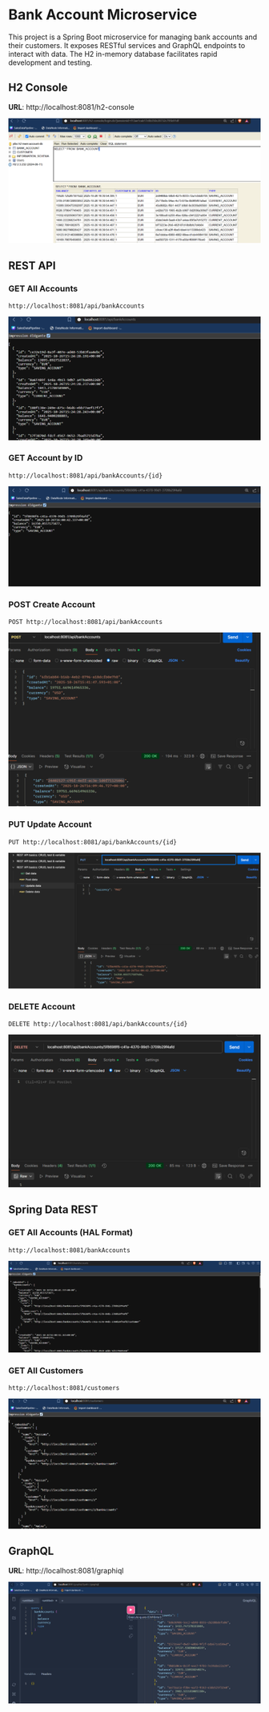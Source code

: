 # Bank Account Microservice

This project is a Spring Boot microservice for managing bank accounts and their customers.
It exposes RESTful services and GraphQL endpoints to interact with data.
The H2 in-memory database facilitates rapid development and testing.

## H2 Console

**URL**: http://localhost:8081/h2-console

![H2 Console](images/image.png)

## REST API

### GET All Accounts

```
http://localhost:8081/api/bankAccounts
```

![GET All Accounts](images/image-1.png)

### GET Account by ID

```
http://localhost:8081/api/bankAccounts/{id}
```

![GET Account by ID](images/image8.png)

### POST Create Account

```
POST http://localhost:8081/api/bankAccounts
```

![POST Create Account](images/image-4.png)

### PUT Update Account

```
PUT http://localhost:8081/api/bankAccounts/{id}
```

![PUT Update Account](images/image-2.png)

### DELETE Account

```
DELETE http://localhost:8081/api/bankAccounts/{id}
```

![DELETE Account](images/image-3.png)

## Spring Data REST

### GET All Accounts (HAL Format)

```
http://localhost:8081/bankAccounts
```

![Spring Data REST - Accounts](images/image-5.png)

### GET All Customers

```
http://localhost:8081/customers
```

![Spring Data REST - Customers](images/image-6.png)

## GraphQL

**URL**: http://localhost:8081/graphiql

![GraphQL Interface](images/image-7.png)
